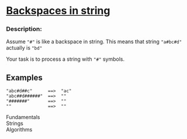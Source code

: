 <div class="w-full panel bg-ui-section"><h1><a href="https://www.codewars.com/kata/5727bb0fe81185ae62000ae3" target="_blank">Backspaces in string
</a></h1><h3 class="wf-title-alt">Description:</h3><div class="markdown prose max-w-5xl mx-auto overflow-x-auto break-words" id="description"><p>Assume <code>"#"</code> is like a backspace in string. This means that string <code>"a#bc#d"</code> actually is <code>"bd"</code></p>
<p>Your task is to process a string with <code>"#"</code> symbols.</p>
<h2 id="examples">Examples</h2>
<pre><code>"abc#d##c"      ==&gt;  "ac"
"abc##d######"  ==&gt;  ""
"#######"       ==&gt;  ""
""              ==&gt;  ""
</code></pre>
</div><div class="pt-4 max-w-5xl mx-auto"><div class="mt-4"><span><i class="icon-moon-tag "></i></span><div class="keyword-tag">Fundamentals</div><div class="keyword-tag">Strings</div><div class="keyword-tag">Algorithms</div></div></div></div>